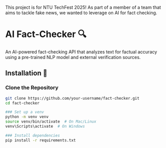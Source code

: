 This project is for NTU TechFest 2025! As part of a member of a team that aims to tackle fake news, we wanted to leverage on AI for fact checking.

# AI Fact-Checker 🔍
An AI-powered fact-checking API that analyzes text for factual accuracy using a pre-trained NLP model and external verification sources.

## Installation 🔧

### Clone the Repository
```sh
git clone https://github.com/your-username/fact-checker.git
cd fact-checker

### Set up a venv
python -m venv venv
source venv/bin/activate  # On Mac/Linux
venv\Scripts\activate  # On Windows

### Install dependencies
pip install -r requirements.txt


